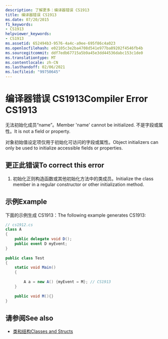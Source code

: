 ```yaml
---
description: 了解更多：编译器错误 CS1913
title: 编译器错误 CS1913
ms.date: 07/20/2015
f1_keywords:
- CS1913
helpviewer_keywords:
- CS1913
ms.assetid: 652494b3-9576-4a4c-a9ee-695f86c4a023
ms.openlocfilehash: e02105c3e2ba4708d541e977ba89202f4546fb4b
ms.sourcegitcommit: ddf7edb67715a5b9a45e3dd44536dabc153c1de0
ms.translationtype: MT
ms.contentlocale: zh-CN
ms.lasthandoff: 02/06/2021
ms.locfileid: "99750645"
---
```

# <a name="compiler-error-cs1913"></a><span data-ttu-id="50931-103">编译器错误 CS1913</span><span class="sxs-lookup"><span data-stu-id="50931-103">Compiler Error CS1913</span></span>

<span data-ttu-id="50931-104">无法初始化成员“name”。</span><span class="sxs-lookup"><span data-stu-id="50931-104">Member 'name' cannot be initialized.</span></span> <span data-ttu-id="50931-105">不是字段或属性。</span><span class="sxs-lookup"><span data-stu-id="50931-105">It is not a field or property.</span></span>  
  
 <span data-ttu-id="50931-106">对象初始值设定项仅用于初始化可访问的字段或属性。</span><span class="sxs-lookup"><span data-stu-id="50931-106">Object initializers can only be used to initialize accessible fields or properties.</span></span>  
  
## <a name="to-correct-this-error"></a><span data-ttu-id="50931-107">更正此错误</span><span class="sxs-lookup"><span data-stu-id="50931-107">To correct this error</span></span>  
  
1. <span data-ttu-id="50931-108">初始化正则构造函数或其他初始化方法中的类成员。</span><span class="sxs-lookup"><span data-stu-id="50931-108">Initialize the class member in a regular constructor or other initialization method.</span></span>  
  
## <a name="example"></a><span data-ttu-id="50931-109">示例</span><span class="sxs-lookup"><span data-stu-id="50931-109">Example</span></span>  

 <span data-ttu-id="50931-110">下面的示例生成 CS1913：</span><span class="sxs-lookup"><span data-stu-id="50931-110">The following example generates CS1913:</span></span>  
  
```csharp  
// cs1912.cs  
class A  
{  
    public delegate void D();  
    public event D myEvent;  
}  
  
public class Test  
{  
    static void Main()  
    {  
  
        A a = new A() {myEvent = M}; // CS1913  
    }  
  
    public void M(){}  
}  
```  
  
## <a name="see-also"></a><span data-ttu-id="50931-111">请参阅</span><span class="sxs-lookup"><span data-stu-id="50931-111">See also</span></span>

- [<span data-ttu-id="50931-112">类和结构</span><span class="sxs-lookup"><span data-stu-id="50931-112">Classes and Structs</span></span>](../programming-guide/classes-and-structs/index.md)

